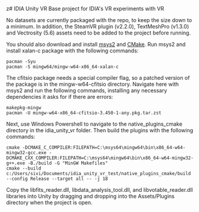 z# IDIA Unity VR
Base project for IDIA's VR experiments with VR

No datasets are currently packaged with the repo, to keep the size down to a minimum. In addition, the SteamVR plugin (v2.2.0), TextMeshPro (v1.3.0) and Vectrosity (5.6) assets need to be added to the project before running.

You should also download and install [msys2](https://www.msys2.org/) and [CMake](https://cmake.org/download/). Run msys2 and install xalan-c package with the following commands:
```
pacman -Syu
pacman -S mingw64/mingw-w64-x86_64-xalan-c
```
The cfitsio package needs a special compiler flag, so a patched version of the package is in the mingw-w64-cfitsio directory. Navigate here with msys2 and run the following commands, installing any necessary dependencies it asks for if there are errors:
```
makepkg-mingw
pacman -U mingw-w64-x86_64-cfitsio-3.450-1-any.pkg.tar.zst
```

Next, use Windows Powershell to navigate to the native_plugins_cmake directory in the idia_unity_vr folder. Then build the plugins with the following commands:
```
cmake -DCMAKE_C_COMPILER:FILEPATH=C:\msys64\mingw64\bin\x86_64-w64-mingw32-gcc.exe -DCMAKE_CXX_COMPILER:FILEPATH=C:\msys64\mingw64\bin\x86_64-w64-mingw32-g++.exe -B./build -G "MinGW Makefiles"
cmake --build c:/Users/sivi/Documents/idia_unity_vr_test/native_plugins_cmake/build --config Release --target all -- -j 18
```
Copy the libfits_reader.dll, libdata_analysis_tool.dll, and libvotable_reader.dll libraries into Unity by dragging and dropping into the Assets/Plugins directory when the project is open.

